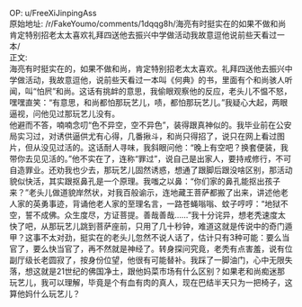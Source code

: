 
OP: u/FreeXiJinpingAss  
原始地址: /r/FakeYoumo/comments/1dqqg8h/海亮有时挺实在的如果不做和尚肯定特别招老太太喜欢礼拜四送他去振兴中学做活动我故意逗他说前些天看过一本/  
正文:  
海亮有时挺实在的，如果不做和尚，肯定特别招老太太喜欢。礼拜四送他去振兴中学做活动，我故意逗他，说前些天看过一本叫《何典》的书，里面有个和尚骇人听闻，叫“怕屄”和尚。这话有挑衅的意思，我偷眼观察他的反应，老头儿不愠不怒，嘿嘿直笑：“有意思，和尚都怕那玩艺儿，啧，都怕那玩艺儿。”我疑心大起，两眼逼视，问他见过那玩艺儿没有。  
他避而不答，喃喃念叨“色不异空，空不异色”，装得跟真神似的。我毕业前在公安局实习过，对诱供逼供尤有心得，几番揪斗，和尚只得招了，说只在网上看过图片，但从没见过活的。这话耐人寻味，我斜眼问他：“晚上有空吧？换套便装，我带你去见见活的。”他不实在了，连称“罪过”，说自己是出家人，要持戒修行，不可自造罪业。还劝我也少去，那玩艺儿固然诱惑，想通了跟脚后跟没啥区别，那活动貌似快活，其实跟抠鼻孔是一个原理。我嗤之以鼻：“你们家的鼻孔能抠出孩子来？”老头儿做道貌岸然状，对我百般谕示，连地藏王菩萨都搬了出来，讲述他老人家的英勇事迹，背诵他老人家的至理名言，一路苍蝇嗡嗡、蚊子哼哼：“地狱不空，誓不成佛。众生度尽，方证菩提。善哉善哉……”我十分诧异，想老秃速度太快了吧，从那玩艺儿跳到菩萨座前，只用了几十秒钟，难道这就是传说中的奇门遁甲？这事不太对劲，挺实在的老头儿忽然不说人话了，估计只有3种可能：要么当官了，要么快当官了，再不然就是神经了。转身探问究竟，老秃有点害羞，说有位副厅级长老圆寂了，按身份位望，他很有可能替补。我踩了一脚油门，心中无限失落，想这就是21世纪的佛国净土，跟他妈菜市场有什么区别？如果老和尚痴迷那玩艺儿，我可以理解，毕竟是个有血有肉的真人，现在巴结半天只为一把椅子，这算他妈什么玩艺儿？
